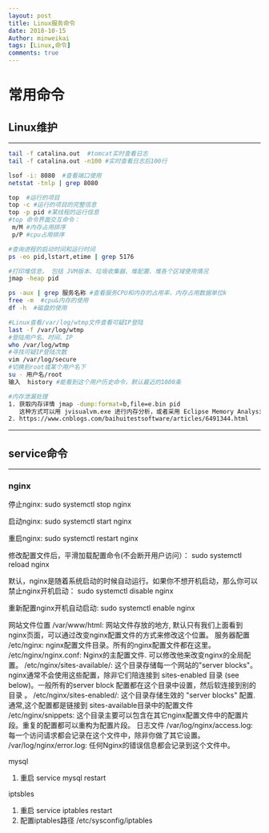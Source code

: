 ```yaml
---
layout: post
title: Linux服务命令
date: 2018-10-15
Author: minweikai
tags: [Linux,命令]
comments: true
---
```


# 常用命令

## Linux维护

------

```bash
tail -f catalina.out  #tomcat实时查看日志
tail -f catalina.out -n100 #实时查看日志后100行

lsof -i: 8080  #查看端口使用
netstat -tnlp | grep 8080

top  #运行的项目
top -c #运行的项目的完整信息
top -p pid #某线程的运行信息
#top 命令界面交互命令：
 m/M #内存占用排序
 p/P #cpu占用排序

#查询进程的启动时间和运行时间
ps -eo pid,lstart,etime | grep 5176

#打印堆信息， 包括 JVM版本、垃圾收集器、堆配置、堆各个区域使用情况
jmap -heap pid   

ps -aux | grep 服务名称 #查看服务CPU和内存的占用率，内存占用数据单位k
free -m  #cpu&内存的使用
df -h  #磁盘的使用

#Linux查看/var/log/wtmp文件查看可疑IP登陆
last -f /var/log/wtmp
#登陆用户名、时间、IP
who /var/log/wtmp
#寻找可疑IP登陆次数
vim /var/log/secure
#切换到root或某个用户名下
su - 用户名/root
输入  history #能看到这个用户历史命令，默认最近的1000条

#内存泄漏处理
1. 获取内存详情 jmap -dump:format=b,file=e.bin pid 
   这种方式可以用 jvisualvm.exe 进行内存分析，或者采用 Eclipse Memory Analysis Tools (MAT)这个工具
2. https://www.cnblogs.com/baihuitestsoftware/articles/6491344.html

```



------



## service命令

------

### nginx

停止nginx:
sudo systemctl stop nginx

启动nginx:
sudo systemctl start nginx

重启nginx:
sudo systemctl restart nginx

修改配置文件后，平滑加载配置命令(不会断开用户访问）：
sudo systemctl reload nginx

默认，nginx是随着系统启动的时候自动运行。如果你不想开机启动，那么你可以禁止nginx开机启动：
sudo systemctl disable nginx

重新配置nginx开机自动启动:
sudo systemctl enable nginx

网站文件位置
/var/www/html: 网站文件存放的地方, 默认只有我们上面看到nginx页面，可以通过改变nginx配置文件的方式来修改这个位置。
服务器配置
/etc/nginx: nginx配置文件目录。所有的nginx配置文件都在这里。
/etc/nginx/nginx.conf: Nginx的主配置文件. 可以修改他来改变nginx的全局配置。
/etc/nginx/sites-available/: 这个目录存储每一个网站的"server blocks"。nginx通常不会使用这些配置，除非它们陪连接到  sites-enabled 目录 (see below)。一般所有的server block 配置都在这个目录中设置，然后软连接到别的目录 。
/etc/nginx/sites-enabled/: 这个目录存储生效的 "server blocks" 配置. 通常,这个配置都是链接到 sites-available目录中的配置文件
/etc/nginx/snippets: 这个目录主要可以包含在其它nginx配置文件中的配置片段。重复的配置都可以重构为配置片段。
日志文件
/var/log/nginx/access.log: 每一个访问请求都会记录在这个文件中，除非你做了其它设置。
/var/log/nginx/error.log: 任何Nginx的错误信息都会记录到这个文件中。

mysql

1. 重启 service mysql restart

iptsbles

1. 重启 service iptables restart
2. 配置iptables路径  /etc/sysconfig/iptables